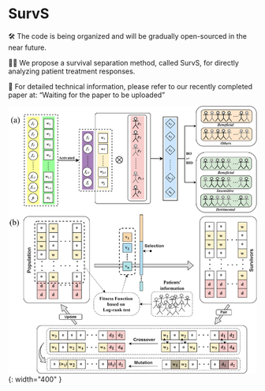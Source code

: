# SurvS
🛠️ The code is being organized and will be gradually open-sourced in the near future.

🧑‍🔬 We propose a survival separation method, called SurvS, for directly analyzing patient treatment responses.

🔎 For detailed technical information, please refer to our recently completed paper at: “Waiting for the paper to be uploaded”

![Alt text](https://github.com/odindis/SurvS/blob/main/SurvS_pipeline.png){: width="400" }
